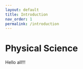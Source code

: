 ```yaml
---
layout: default
title: Introduction
nav_order: 1
permalink: /introduction
---
```


# Physical Science
Hello all!!!
